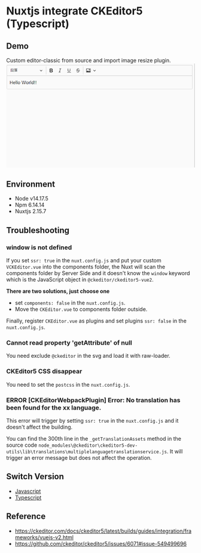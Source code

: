# Nuxtjs integrate CKEditor5 (Typescript)

## Demo
Custom editor-classic from source and import image resize plugin.
![demo](images/demo.gif)

## Environment
- Node v14.17.5
- Npm 6.14.14
- Nuxtjs 2.15.7

## Troubleshooting

### window is not defined
If you set `ssr: true` in the `nuxt.config.js` and put your custom `VCKEditor.vue` into the components folder, the Nuxt will scan the components folder by Server Side and 
it doesn't know the `window` keyword which is the JavaScript object in `@ckeditor/ckeditor5-vue2`.

**There are two solutions, just choose one**
-  set `components: false` in the `nuxt.config.js`. 
-  Move the `CKEditor.vue` to components folder outside.

Finally, register `CKEditor.vue` as plugins and set plugins `ssr: false` in the `nuxt.config.js`.
 
### Cannot read property 'getAttribute' of null
You need exclude `@ckeditor` in the svg and load it with raw-loader.

### CKEditor5 CSS disappear
You need to set the `postcss` in the `nuxt.config.js`.

### ERROR  [CKEditorWebpackPlugin] Error: No translation has been found for the xx language.
This error will trigger by setting `ssr: true` in the `nuxt.config.js` and it doesn't affect the building.
 
You can find the 300th line in the `_getTranslationAssets` method in the source code `node_modules\@ckeditor\ckeditor5-dev-utils\lib\translations\multiplelanguagetranslationservice.js`. It will trigger an error message but does not affect the operation.

## Switch Version
- [Javascript](https://github.com/changemyminds/nuxtjs-integrate-ckeditor5/tree/master)
- [Typescript](https://github.com/changemyminds/nuxtjs-integrate-ckeditor5/tree/typescript)

## Reference
- https://ckeditor.com/docs/ckeditor5/latest/builds/guides/integration/frameworks/vuejs-v2.html
- https://github.com/ckeditor/ckeditor5/issues/6071#issue-549499696